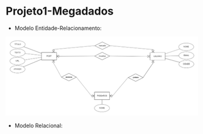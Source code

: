 # Projeto1-Megadados

- Modelo Entidade-Relacionamento:

![MER](image%20(1).png)

- Modelo Relacional:

